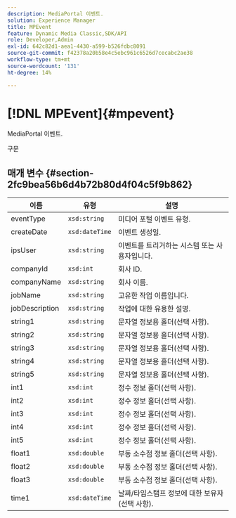 ```yaml
---
description: MediaPortal 이벤트.
solution: Experience Manager
title: MPEvent
feature: Dynamic Media Classic,SDK/API
role: Developer,Admin
exl-id: 642c82d1-aea1-4430-a599-b526fdbc8091
source-git-commit: f42378a20b58e4c5ebc961c6526d7cecabc2ae38
workflow-type: tm+mt
source-wordcount: '131'
ht-degree: 14%

---
```


# [!DNL MPEvent]{#mpevent}

MediaPortal 이벤트.

구문

## 매개 변수 {#section-2fc9bea56b6d4b72b80d4f04c5f9b862}

| 이름 | 유형 | 설명 |
|---|---|---|
| eventType | `xsd:string` | 미디어 포털 이벤트 유형. |
| createDate | `xsd:dateTime` | 이벤트 생성일. |
| ipsUser | `xsd:string` | 이벤트를 트리거하는 시스템 또는 사용자입니다. |
| companyId | `xsd:int` | 회사 ID. |
| companyName | `xsd:string` | 회사 이름. |
| jobName | `xsd:string` | 고유한 작업 이름입니다. |
| jobDescription | `xsd:string` | 작업에 대한 유용한 설명. |
| string1 | `xsd:string` | 문자열 정보용 홀더(선택 사항). |
| string2 | `xsd:string` | 문자열 정보용 홀더(선택 사항). |
| string3 | `xsd:string` | 문자열 정보용 홀더(선택 사항). |
| string4 | `xsd:string` | 문자열 정보용 홀더(선택 사항). |
| string5 | `xsd:string` | 문자열 정보용 홀더(선택 사항). |
| int1 | `xsd:int` | 정수 정보 홀더(선택 사항). |
| int2 | `xsd:int` | 정수 정보 홀더(선택 사항). |
| int3 | `xsd:int` | 정수 정보 홀더(선택 사항). |
| int4 | `xsd:int` | 정수 정보 홀더(선택 사항). |
| int5 | `xsd:int` | 정수 정보 홀더(선택 사항). |
| float1 | `xsd:double` | 부동 소수점 정보 홀더(선택 사항). |
| float2 | `xsd:double` | 부동 소수점 정보 홀더(선택 사항). |
| float3 | `xsd:double` | 부동 소수점 정보 홀더(선택 사항). |
| time1 | `xsd:dateTime` | 날짜/타임스탬프 정보에 대한 보유자 (선택 사항). |
